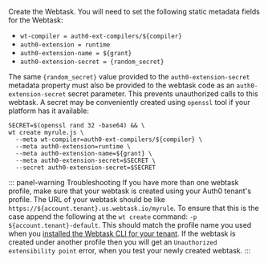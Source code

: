 Create the Webtask. You will need to set the following static metadata fields for the Webtask:

* `wt-compiler = auth0-ext-compilers/${compiler}`
* `auth0-extension = runtime`
* `auth0-extension-name = ${grant}`
* `auth0-extension-secret = {random_secret}`

The same `{random_secret}` value provided to the `auth0-extension-secret` metadata property must also be provided to the webtask code as an `auth0-extension-secret` secret parameter. This prevents unauthorized calls to this webtask. A secret may be conveniently created using `openssl` tool if your platform has it available:

```
SECRET=$(openssl rand 32 -base64) && \
wt create myrule.js \
  --meta wt-compiler=auth0-ext-compilers/${compiler} \
  --meta auth0-extension=runtime \
  --meta auth0-extension-name=${grant} \
  --meta auth0-extension-secret=$SECRET \
  --secret auth0-extension-secret=$SECRET
```

::: panel-warning Troubleshooting
If you have more than one webtask profile, make sure that your webtask is created using your Auth0 tenant's profile. The URL of your webtask should be like `https://${account.tenant}.us.webtask.io/myrule`. To ensure that this is the case append the following at the `wt create` command: `-p ${account.tenant}-default`. This should match the profile name you used when you [installed the Webtask CLI for your tenant](${manage_url}/#/account/webtasks). If the webtask is created under another profile then you will get an `Unauthorized extensibility point` error, when you test your newly created webtask.
:::
